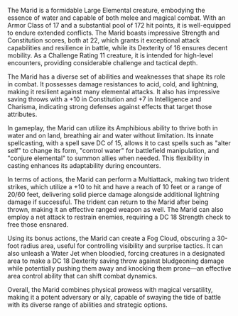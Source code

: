 The Marid is a formidable Large Elemental creature, embodying the essence of water and capable of both melee and magical combat. With an Armor Class of 17 and a substantial pool of 172 hit points, it is well-equipped to endure extended conflicts. The Marid boasts impressive Strength and Constitution scores, both at 22, which grants it exceptional attack capabilities and resilience in battle, while its Dexterity of 16 ensures decent mobility. As a Challenge Rating 11 creature, it is intended for high-level encounters, providing considerable challenge and tactical depth.

The Marid has a diverse set of abilities and weaknesses that shape its role in combat. It possesses damage resistances to acid, cold, and lightning, making it resilient against many elemental attacks. It also has impressive saving throws with a +10 in Constitution and +7 in Intelligence and Charisma, indicating strong defenses against effects that target those attributes. 

In gameplay, the Marid can utilize its Amphibious ability to thrive both in water and on land, breathing air and water without limitation. Its innate spellcasting, with a spell save DC of 15, allows it to cast spells such as "alter self" to change its form, "control water" for battlefield manipulation, and "conjure elemental" to summon allies when needed. This flexibility in casting enhances its adaptability during encounters. 

In terms of actions, the Marid can perform a Multiattack, making two trident strikes, which utilize a +10 to hit and have a reach of 10 feet or a range of 20/60 feet, delivering solid pierce damage alongside additional lightning damage if successful. The trident can return to the Marid after being thrown, making it an effective ranged weapon as well. The Marid can also employ a net attack to restrain enemies, requiring a DC 18 Strength check to free those ensnared.

Using its bonus actions, the Marid can create a Fog Cloud, obscuring a 30-foot radius area, useful for controlling visibility and surprise tactics. It can also unleash a Water Jet when bloodied, forcing creatures in a designated area to make a DC 18 Dexterity saving throw against bludgeoning damage while potentially pushing them away and knocking them prone—an effective area control ability that can shift combat dynamics.

Overall, the Marid combines physical prowess with magical versatility, making it a potent adversary or ally, capable of swaying the tide of battle with its diverse range of abilities and strategic options.